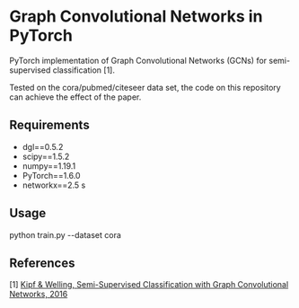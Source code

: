 # Graph Convolutional Networks in PyTorch

PyTorch implementation of Graph Convolutional Networks (GCNs) for semi-supervised classification [1].

Tested on the cora/pubmed/citeseer data set, the code on this repository can achieve the effect of the paper.

## Requirements
* dgl==0.5.2 
* scipy==1.5.2 
* numpy==1.19.1 
* PyTorch==1.6.0 
* networkx==2.5 s

## Usage
python train.py --dataset cora

## References
[1] [Kipf & Welling, Semi-Supervised Classification with Graph Convolutional Networks, 2016](http://xxx.itp.ac.cn/pdf/1609.02907.pdf)
